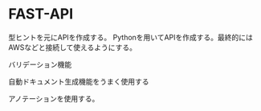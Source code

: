 # FAST-API

型ヒントを元にAPIを作成する。
Pythonを用いてAPIを作成する。最終的にはAWSなどと接続して使えるようにする。

バリデーション機能

自動ドキュメント生成機能をうまく使用する

アノテーションを使用する。

